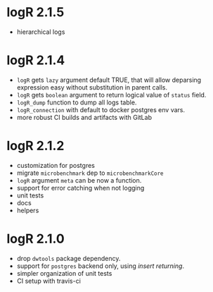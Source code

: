 # logR 2.1.5

* hierarchical logs

# logR 2.1.4

* `logR` gets `lazy` argument default TRUE, that will allow deparsing expression easy without substitution in parent calls.
* `logR` gets `boolean` argument to return logical value of `status` field.
* `logR_dump` function to dump all logs table.
* `logR_connection` with default to docker postgres env vars.
* more robust CI builds and artifacts with GitLab

# logR 2.1.2

* customization for postgres
* migrate `microbenchmark` dep to `microbenchmarkCore`
* `logR` argument `meta` can be now a function.
* support for error catching when not logging
* unit tests
* docs
* helpers

# logR 2.1.0

* drop `dwtools` package dependency.
* support for `postgres` backend only, using *insert returning*.
* simpler organization of unit tests
* CI setup with travis-ci
